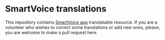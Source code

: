 # SmartVoice translations

This repository contains
[SmartVoice app](https://poretsky.github.io/android/smartvoice/)
translatable resource. If you are a volunteer who wishes to correct
some translations or add new ones, please, you are welcome to make a
pull request here.

